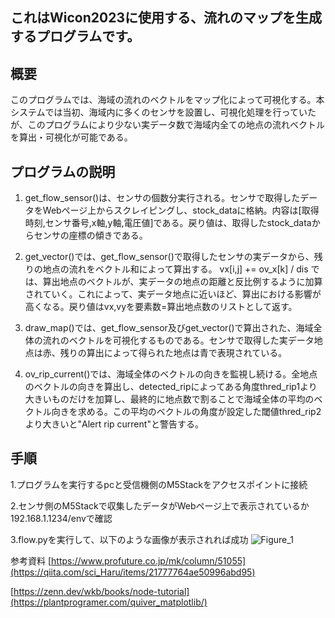 ## これはWicon2023に使用する、流れのマップを生成するプログラムです。
## 概要 
このプログラムでは、海域の流れのベクトルをマップ化によって可視化する。本システムでは当初、海域内に多くのセンサを設置し、可視化処理を行っていたが、このプログラムにより少ない実データ数で海域内全ての地点の流れベクトルを算出・可視化が可能である。
## プログラムの説明
1. get_flow_sensor()は、センサの個数分実行される。センサで取得したデータをWebページ上からスクレイピングし、stock_dataに格納。内容は[取得時刻,センサ番号,x軸,y軸,電圧値]である。戻り値は、取得したstock_dataからセンサの座標の傾きである。

2. get_vector()では、get_flow_sensor()で取得したセンサの実データから、残りの地点の流れをベクトル和によって算出する。 vx[i,j] += ov_x[k] / dis  では、算出地点のベクトルが、実データの地点の距離と反比例するように加算されていく。これによって、実データ地点に近いほど、算出における影響が高くなる。戻り値はvx,vyを要素数=算出地点数のリストとして返す。


3. draw_map()では、get_flow_sensor及びget_vector()で算出された、海域全体の流れのベクトルを可視化するものである。センサで取得した実データ地点は赤、残りの算出によって得られた地点は青で表現されている。


4. ov_rip_current()では、海域全体のベクトルの向きを監視し続ける。全地点のベクトルの向きを算出し、detected_ripによってある角度thred_rip1より大きいものだけを加算し、最終的に地点数で割ることで海域全体の平均のベクトル向きを求める。この平均のベクトルの角度が設定した閾値thred_rip2より大きいと"Alert rip current"と警告する。
   
## 手順


1.プログラムを実行するpcと受信機側のM5Stackをアクセスポイントに接続 


2.センサ側のM5Stackで収集したデータがWebページ上で表示されているか 192.168.1.1234/envで確認


3.flow.pyを実行して、以下のような画像が表示されれば成功
![Figure_1](https://github.com/Jikkoke/jikkoke/assets/129914983/aebce611-8d13-4811-ac28-704e73eab14a)

参考資料
[https://www.profuture.co.jp/mk/column/51055](https://qiita.com/sci_Haru/items/21777764ae50996abd95)

[https://zenn.dev/wkb/books/node-tutorial](https://plantprogramer.com/quiver_matplotlib/)

